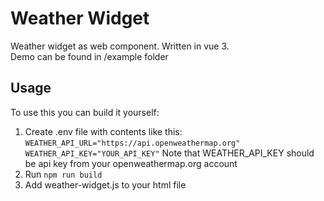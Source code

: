 # Weather Widget
Weather widget as web component. Written in vue 3.  
Demo can be found in /example folder
## Usage
To use this you can build it yourself:  
 1. Create .env file with contents like this: 
`WEATHER_API_URL="https://api.openweathermap.org"`
`WEATHER_API_KEY="YOUR_API_KEY"`
Note that WEATHER_API_KEY should be api key from your openweathermap.org account
2. Run `npm run build`
3. Add weather-widget.js to your html file
